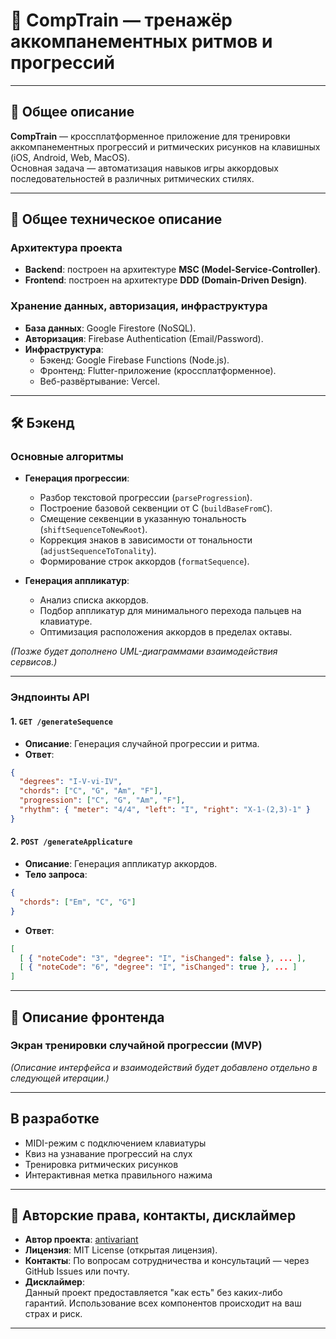 # 🎹 CompTrain — тренажёр аккомпанементных ритмов и прогрессий

---

## 📖 Общее описание

**CompTrain** — кроссплатформенное приложение для тренировки аккомпанементных прогрессий и ритмических рисунков на клавишных (iOS, Android, Web, MacOS).  
Основная задача — автоматизация навыков игры аккордовых последовательностей в различных ритмических стилях.

---

## 🧠 Общее техническое описание

### Архитектура проекта

- **Backend**: построен на архитектуре **MSC (Model-Service-Controller)**.
- **Frontend**: построен на архитектуре **DDD (Domain-Driven Design)**.

### Хранение данных, авторизация, инфраструктура

- **База данных**: Google Firestore (NoSQL).
- **Авторизация**: Firebase Authentication (Email/Password).
- **Инфраструктура**:
  - Бэкенд: Google Firebase Functions (Node.js).
  - Фронтенд: Flutter-приложение (кроссплатформенное).
  - Веб-развёртывание: Vercel.

---

## 🛠️ Бэкенд

### Основные алгоритмы

- **Генерация прогрессии**:
  - Разбор текстовой прогрессии (`parseProgression`).
  - Построение базовой секвенции от C (`buildBaseFromC`).
  - Смещение секвенции в указанную тональность (`shiftSequenceToNewRoot`).
  - Коррекция знаков в зависимости от тональности (`adjustSequenceToTonality`).
  - Формирование строк аккордов (`formatSequence`).

- **Генерация аппликатур**:
  - Анализ списка аккордов.
  - Подбор аппликатур для минимального перехода пальцев на клавиатуре.
  - Оптимизация расположения аккордов в пределах октавы.

*(Позже будет дополнено UML-диаграммами взаимодействия сервисов.)*

---

### Эндпоинты API

#### 1. `GET /generateSequence`
- **Описание**: Генерация случайной прогрессии и ритма.
- **Ответ**:
```json
{
  "degrees": "I-V-vi-IV",
  "chords": ["C", "G", "Am", "F"],
  "progression": ["C", "G", "Am", "F"],
  "rhythm": { "meter": "4/4", "left": "I", "right": "X-1-(2,3)-1" }
}
```

#### 2. `POST /generateApplicature`
- **Описание**: Генерация аппликатур аккордов.
- **Тело запроса**:
```json
{
  "chords": ["Em", "C", "G"]
}
```
- **Ответ**:
```json
[
  [ { "noteCode": "3", "degree": "I", "isChanged": false }, ... ],
  [ { "noteCode": "6", "degree": "I", "isChanged": true }, ... ]
]
```

---

## 📱 Описание фронтенда

### Экран тренировки случайной прогрессии (MVP)

*(Описание интерфейса и взаимодействий будет добавлено отдельно в следующей итерации.)*

---

##  В разработке
* MIDI-режим с подключением клавиатуры
* Квиз на узнавание прогрессий на слух
* Тренировка ритмических рисунков
* Интерактивная метка правильного нажима

---

## 📄 Авторские права, контакты, дисклаймер

- **Автор проекта**: [antivariant](https://github.com/antivariant)
- **Лицензия**: MIT License (открытая лицензия).
- **Контакты**: По вопросам сотрудничества и консультаций — через GitHub Issues или почту.
- **Дисклаймер**:  
  Данный проект предоставляется "как есть" без каких-либо гарантий. Использование всех компонентов происходит на ваш страх и риск.

---
